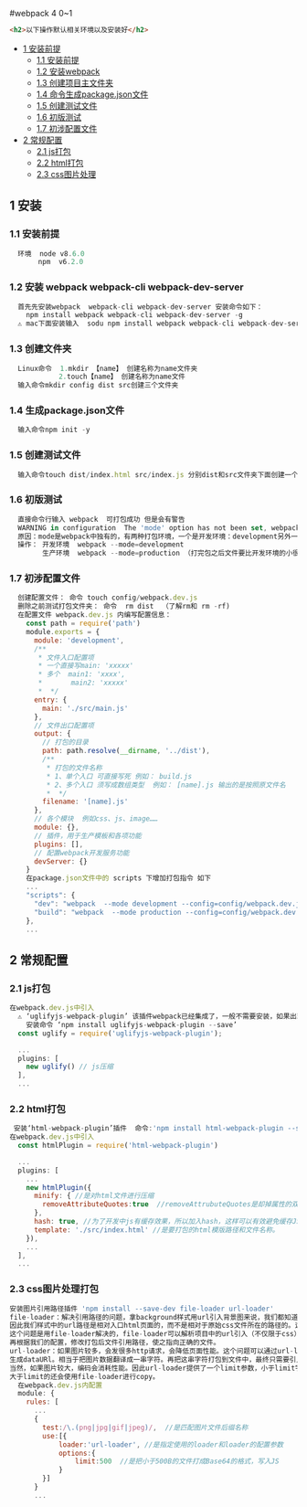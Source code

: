 #webpack 4  0~1

```html
<h2>以下操作默认相关环境以及安装好</h2>
```
* [1 安装前提](#1-安装)
  * [1.1 安装前提](#11-安装前提)
  * [1.2 安装webpack](#12-安装webpack)
  * [1.3 创建项目主文件夹](#13-创建项目主文件夹)
  * [1.4 命令生成package.json文件](#14-命令生成package.json文件)
  * [1.5 创建测试文件](#15-创建测试文件)
  * [1.6 初版测试](#16-初版测试)
  * [1.7 初涉配置文件](#17-初涉配置文件)
* [2 常规配置](#2-常规配置)
  * [2.1 js打包](#21-安装前提)
  * [2.2 html打包](#22-html打包)
  * [2.3 css图片处理](#23-css图片处理) 

## 1 安装

### 1.1 安装前提
```javascript
  环境  node v8.6.0
       npm  v6.2.0
```

### 1.2 安装 webpack webpack-cli webpack-dev-server
```javascript
  首先先安装webpack  webpack-cli webpack-dev-server 安装命令如下：
    npm install webpack webpack-cli webpack-dev-server -g
  ⚠ mac下面安装输入  sodu npm install webpack webpack-cli webpack-dev-server -g  回车后需要输入开机密码，直接输入就行
```

### 1.3 创建文件夹
```javascript
  Linux命令  1.mkdir 【name】 创建名称为name文件夹
            2.touch【name】 创建名称为name文件
  输入命令mkdir config dist src创建三个文件夹
```

### 1.4 生成package.json文件
```javascript
  输入命令npm init -y
```

### 1.5 创建测试文件
```javascript
  输入命令touch dist/index.html src/index.js 分别dist和src文件夹下面创建一个index.html文件和index.js文件
```

### 1.6 初版测试
```javascript
  直接命令行输入 webpack  可打包成功 但是会有警告 
  WARNING in configuration  The 'mode' option has not been set, webpack will fallback to 'production' for this value. Set 'mode' option to 'development' or 'production' to enable defaults for each environment. You can also set it to 'none' to disable any default behavior. Learn more: https://webpack.js.org/concepts/mode/
  原因：mode是webpack中独有的，有两种打包环境，一个是开发环境：development另外一个是生产环境：production
  操作： 开发环境  webpack --mode=development
        生产环境  webpack --mode=production （打完包之后文件要比开发环境的小很多）
```

### 1.7 初涉配置文件
```javascript
  创建配置文件： 命令 touch config/webpack.dev.js
  删除之前测试打包文件夹： 命令  rm dist  （了解rm和 rm -rf)
  在配置文件 webpack.dev.js 内编写配置信息： 
    const path = require('path')
    module.exports = {
      module: 'development',
      /**
       * 文件入口配置项
       * 一个直接写main: 'xxxxx'
       * 多个  main1: 'xxxx',
       *       main2: 'xxxxx'
       *  */ 
      entry: {
        main: './src/main.js'
      },
      // 文件出口配置项
      output: {
        // 打包的目录
        path: path.resolve(__dirname, '../dist'),
        /**
         * 打包的文件名称  
         * 1、单个入口 可直接写死 例如： build.js
         * 2、多个入口 须写成数组类型  例如： [name].js 输出的是按照原文件名
         *  */ 
        filename: '[name].js'
      },
      // 各个模块  例如css、js、image……
      module: {},
      // 插件，用于生产模板和各项功能
      plugins: [],
      // 配置webpack开发服务功能
      devServer: {}
    }
    在package.json文件中的 scripts 下增加打包指令 如下
    ...
    "scripts": {
      "dev": "webpack  --mode development --config=config/webpack.dev.js",
      "build": "webpack  --mode production --config=config/webpack.dev.js"
    },
    ...
```

## 2 常规配置

### 2.1 js打包
```javascript
在webpack.dev.js中引入
  ⚠️ ‘uglifyjs-webpack-plugin’ 该插件webpack已经集成了，一般不需要安装，如果出现缺少该文件错误，单独安装下试试
    安装命令 ‘npm install uglifyjs-webpack-plugin --save’
  const uglify = require('uglifyjs-webpack-plugin');

  ...
  plugins: [
    new uglify() // js压缩
  ],
  ...
```

### 2.2 html打包
```javascript
 安装‘html-webpack-plugin’插件  命令:'npm install html-webpack-plugin --save-dev'
在webpack.dev.js中引入
  const htmlPlugin = require('html-webpack-plugin')

  ...
  plugins: [
    ...
    new htmlPlugin({
      minify: { //是对html文件进行压缩
        removeAttributeQuotes:true  //removeAttrubuteQuotes是却掉属性的双引号。
      },
      hash: true, //为了开发中js有缓存效果，所以加入hash，这样可以有效避免缓存JS。
      template: './src/index.html' //是要打包的html模版路径和文件名称。
    }),
    ...
  ],
  ...
```

### 2.3 css图片处理打包
```javascript
安装图片引用路径插件 'npm install --save-dev file-loader url-loader'
file-loader：解决引用路径的问题，拿background样式用url引入背景图来说，我们都知道，webpack最终会将各个模块打包成一个文件，
因此我们样式中的url路径是相对入口html页面的，而不是相对于原始css文件所在的路径的。这就会导致图片引入失败。
这个问题是用file-loader解决的，file-loader可以解析项目中的url引入（不仅限于css），根据我们的配置，将图片拷贝到相应的路径，
再根据我们的配置，修改打包后文件引用路径，使之指向正确的文件。
url-loader：如果图片较多，会发很多http请求，会降低页面性能。这个问题可以通过url-loader解决。url-loader会将引入的图片编码，
生成dataURl。相当于把图片数据翻译成一串字符。再把这串字符打包到文件中，最终只需要引入这个文件就能访问图片了。
当然，如果图片较大，编码会消耗性能。因此url-loader提供了一个limit参数，小于limit字节的文件会被转为DataURl，
大于limit的还会使用file-loader进行copy。
  在webpack.dev.js内配置
  module: {
    rules: [
      ...
      {
        test:/\.(png|jpg|gif|jpeg)/,  //是匹配图片文件后缀名称
        use:[{
            loader:'url-loader', //是指定使用的loader和loader的配置参数
            options:{
                limit:500  //是把小于500B的文件打成Base64的格式，写入JS
            }
        }]
      }
      ...
```